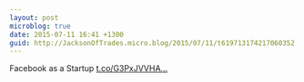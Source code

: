 ```yaml
---
layout: post
microblog: true
date: 2015-07-11 16:41 +1300
guid: http://JacksonOfTrades.micro.blog/2015/07/11/t619713174217060352.html
---
```

Facebook as a Startup [t.co/G3PxJVVHA...](http://t.co/G3PxJVVHAV)

